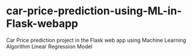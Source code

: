 # car-price-prediction-using-ML-in-Flask-webapp
Car Price prediction project in the Flask web app using Machine Learning Algorithm Linear Regression Model
